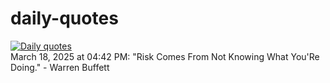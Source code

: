 # daily-quotes
[![Daily quotes](https://github.com/ceepu8/daily-quotes/actions/workflows/daily-quote.yml/badge.svg)](https://github.com/ceepu8/daily-quotes/actions/workflows/daily-quote.yml)<br/>
March 18, 2025 at 04:42 PM: "Risk Comes From Not Knowing What You'Re Doing." - Warren Buffett
